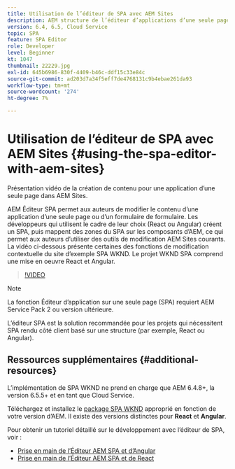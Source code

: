 ```yaml
---
title: Utilisation de l’éditeur de SPA avec AEM Sites
description: AEM structure de l’éditeur d’applications d’une seule page permet aux auteurs de modifier le contenu d’une application d’une seule page ou d’un SPA. Les développeurs qui utilisent des structures React ou Angular créent un SPA et mappent ensuite des zones de la SPA sur les composants d’AEM, ce qui permet aux auteurs d’utiliser des outils de modification AEM Sites courants.
version: 6.4, 6.5, Cloud Service
topic: SPA
feature: SPA Editor
role: Developer
level: Beginner
kt: 1047
thumbnail: 22229.jpg
exl-id: 645b6986-830f-4409-b46c-ddf15c33e84c
source-git-commit: ad203d7a34f5eff7de4768131c9b4ebae261da93
workflow-type: tm+mt
source-wordcount: '274'
ht-degree: 7%

---
```


# Utilisation de l’éditeur de SPA avec AEM Sites {#using-the-spa-editor-with-aem-sites}

Présentation vidéo de la création de contenu pour une application d’une seule page dans AEM Sites.

AEM Éditeur SPA permet aux auteurs de modifier le contenu d’une application d’une seule page ou d’un formulaire de formulaire. Les développeurs qui utilisent le cadre de leur choix (React ou Angular) créent un SPA, puis mappent des zones du SPA sur les composants d’AEM, ce qui permet aux auteurs d’utiliser des outils de modification AEM Sites courants. La vidéo ci-dessous présente certaines des fonctions de modification contextuelle du site d’exemple SPA WKND. Le projet WKND SPA comprend une mise en oeuvre React et Angular.

>[!VIDEO](https://video.tv.adobe.com/v/22229?quality=12&learn=on)

>[!NOTE]
>
> La fonction Éditeur d’application sur une seule page (SPA) requiert AEM Service Pack 2 ou version ultérieure.
>
> L’éditeur SPA est la solution recommandée pour les projets qui nécessitent SPA rendu côté client basé sur une structure (par exemple, React ou Angular).

## Ressources supplémentaires {#additional-resources}

L’implémentation de SPA WKND ne prend en charge que AEM 6.4.8+, la version 6.5.5+ et en tant que Cloud Service.

Téléchargez et installez le [package SPA WKND](https://github.com/adobe/aem-guides-wknd-spa/releases) approprié en fonction de votre version d’AEM. Il existe des versions distinctes pour **React** et **Angular**.

Pour obtenir un tutoriel détaillé sur le développement avec l’éditeur de SPA, voir :

* [Prise en main de l’Éditeur AEM SPA et d’Angular](https://experienceleague.adobe.com/docs/experience-manager-learn/getting-started-with-aem-headless/spa-editor/angular/overview.html)
* [Prise en main de l’Éditeur AEM SPA et de React](https://experienceleague.adobe.com/docs/experience-manager-learn/getting-started-with-aem-headless/spa-editor/react/overview.html)
